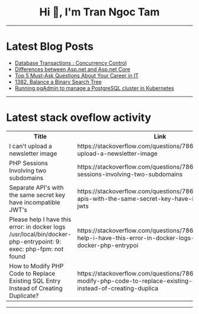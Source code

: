 <h1 align="center">Hi 👋, I'm Tran Ngoc Tam</h1>

---

# Latest Blog Posts 
<!-- BLOG-POST-LIST:START -->
- [Database Transactions : Concurrency Control](https://dev.to/aharmaz/database-transactions-concurrency-control-1h6i)
- [Differences between Asp.net and Asp.net Core](https://dev.to/pains_arch/differences-between-aspnet-and-aspnet-core-23o7)
- [Top 5 Must-Ask Questions About Your Career in IT](https://dev.to/usulpro/top-5-must-ask-questions-about-your-career-in-it-2245)
- [1382. Balance a Binary Search Tree](https://dev.to/mdarifulhaque/1382-balance-a-binary-search-tree-1bj8)
- [Running pgAdmin to manage a PostgreSQL cluster in Kubernetes](https://dev.to/dbazhenov/running-pgadmin-to-manage-a-postgresql-cluster-in-kubernetes-616)
<!-- BLOG-POST-LIST:END -->

---

# Latest stack oveflow activity
<table>
  <tr><th>Title</th><th>Link</th></tr>
  <!-- STACKOVERFLOW:START --><tr><td>I can&#39;t upload a newsletter image</td><td>https://stackoverflow.com/questions/78674232/i-cant-upload-a-newsletter-image</td></tr><tr><td>PHP Sessions Involving two subdomains</td><td>https://stackoverflow.com/questions/78674125/php-sessions-involving-two-subdomains</td></tr><tr><td>Separate API&#39;s with the same secret key have incompatible JWT&#39;s</td><td>https://stackoverflow.com/questions/78674093/separate-apis-with-the-same-secret-key-have-incompatible-jwts</td></tr><tr><td>Please help I have this error: in docker logs /usr/local/bin/docker-php-entrypoint: 9: exec: php-fpm: not found</td><td>https://stackoverflow.com/questions/78674018/please-help-i-have-this-error-in-docker-logs-usr-local-bin-docker-php-entrypoi</td></tr><tr><td>How to Modify PHP Code to Replace Existing SQL Entry Instead of Creating Duplicate?</td><td>https://stackoverflow.com/questions/78673974/how-to-modify-php-code-to-replace-existing-sql-entry-instead-of-creating-duplica</td></tr><!-- STACKOVERFLOW:END -->
</table>

---



